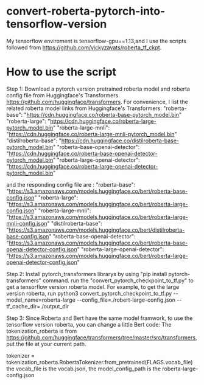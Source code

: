 # convert-roberta-pytorch-into-tensorflow-version
My tensorflow enviroment is tensorflow-gpu==1.13,and I use the scripts followed from https://github.com/vickyzayats/roberta_tf_ckpt.
# How to use the script
Step 1:
Download a pytorch version pretrained roberta model and roberta config file from Huggingface's Transformers. https://github.com/huggingface/transformers. 
For convenience, I list the related roberta model links from Huggingface's Transformers:
"roberta-base": "https://cdn.huggingface.co/roberta-base-pytorch_model.bin"
"roberta-large": "https://cdn.huggingface.co/roberta-large-pytorch_model.bin"
"roberta-large-mnli": "https://cdn.huggingface.co/roberta-large-mnli-pytorch_model.bin"
"distilroberta-base": "https://cdn.huggingface.co/distilroberta-base-pytorch_model.bin"
"roberta-base-openai-detector": "https://cdn.huggingface.co/roberta-base-openai-detector-pytorch_model.bin"
"roberta-large-openai-detector": "https://cdn.huggingface.co/roberta-large-openai-detector-pytorch_model.bin"

and the responding config file are :
"roberta-base": "https://s3.amazonaws.com/models.huggingface.co/bert/roberta-base-config.json"
"roberta-large": "https://s3.amazonaws.com/models.huggingface.co/bert/roberta-large-config.json"
"roberta-large-mnli": "https://s3.amazonaws.com/models.huggingface.co/bert/roberta-large-mnli-config.json"
"distilroberta-base": "https://s3.amazonaws.com/models.huggingface.co/bert/distilroberta-base-config.json"
"roberta-base-openai-detector": "https://s3.amazonaws.com/models.huggingface.co/bert/roberta-base-openai-detector-config.json"
 "roberta-large-openai-detector": "https://s3.amazonaws.com/models.huggingface.co/bert/roberta-large-openai-detector-config.json"

Step 2:
Install pytorch_transformers librarys by using "pip install pytorch-transformers" command.
run the "convert_pytorch_checkpoint_to_tf.py" to get a tensorflow version roberta model.
For example, to get the large version roberta, run python3 convert_pytorch_checkpoint_to_tf.py --model_name=roberta-large --config_file=./robert-large-config.json --tf_cache_dir=./output_dir

Step 3:
Since Roberta and Bert have the same model framwork, to use the tensorflow version roberta, you can change a little Bert code:
The tokenization_roberta is from https://github.com/huggingface/transformers/tree/master/src/transformers, put the file at your current path.

tokenizer = tokenization_roberta.RobertaTokenizer.from_pretrained(FLAGS.vocab_file)
the vocab_file is the vocab.json, the model_config_path is the roberta-large-config.json

